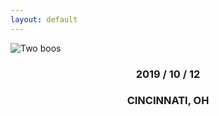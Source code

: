 ```yaml
---
layout: default
---
```

![Two boos](assets/images/wide.jpg)
<h3 style="text-align: center;">2019 / 10 / 12</h3>
<h3 style="text-align: center;">CINCINNATI, OH </h3>
